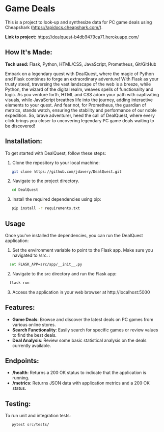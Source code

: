 # Game Deals
This is a project to look-up and synthesize data for PC game deals using Cheapshark (https://apidocs.cheapshark.com/).

**Link to project:** https://dealquest-b4db9479ca71.herokuapp.com/

## How It's Made:

**Tech used:** Flask, Python, HTML/CSS, JavaScript, Prometheus, Git/GitHub

Embark on a legendary quest with DealQuest, where the magic of Python and Flask combines to forge an extraordinary adventure! With Flask as your trusty steed, traversing the vast landscape of the web is a breeze, while Python, the wizard of the digital realm, weaves spells of functionality and logic. As you venture forth, HTML and CSS adorn your path with captivating visuals, while JavaScript breathes life into the journey, adding interactive elements to your quest. And fear not, for Prometheus, the guardian of metrics, stands watch, ensuring the stability and performance of our noble expedition. So, brave adventurer, heed the call of DealQuest, where every click brings you closer to uncovering legendary PC game deals waiting to be discovered!

## Installation:
To get started with DealQuest, follow these steps:
1. Clone the repository to your local machine:
```bash
   git clone https://github.com/jdavery/DealQuest.git
```
2. Navigate to the project directory.
```bash
   cd DealQuest
```
3. Install the required dependencies using pip:
```bash
   pip install -r requirements.txt
```
## Usage
Once you've installed the dependencies, you can run the DealQuest application:
1. Set the environment variable to point to the Flask app. Make sure you navigated to /src. :
```bash
  set FLASK_APP=src/app/__init__.py
```
2. Navigate to the src directory and run the Flask app:
```bash
  flask run
```
3. Access the application in your web browser at http://localhost:5000

## Features:
* **Game Deals**: Browse and discover the latest deals on PC games from various online stores.
* **Search Functionality**: Easily search for specific games or review values to find the best deals.
* **Deal Analysis**: Review some basic statistical analysis on the deals currently available.

## Endpoints:
* **/health**: Returns a 200 OK status to indicate that the application is running.
* **/metrics**: Returns JSON data with application metrics and a 200 OK status.

## Testing:
To run unit and integration tests:
```bash
   pytest src/tests/
```